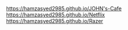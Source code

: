 https://hamzasyed2985.github.io/JOHN's-Cafe <br>
https://hamzasyed2985.github.io/Netflix <br>
https://hamzasyed2985.github.io/Razer
